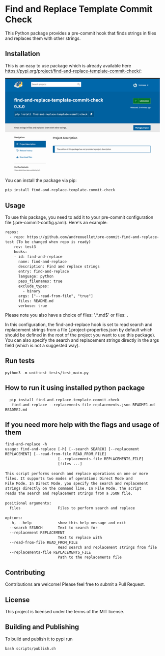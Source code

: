 # Find and Replace Template Commit Check

This Python package provides a pre-commit hook that finds strings in files and replaces them with other strings.

## Installation

This is an easy to use package which is already available here https://pypi.org/project/find-and-replace-template-commit-check/:

![package to use](./images/pypi-package.png "Title")

You can install the package via pip:

```bash
pip install find-and-replace-template-commit-check
```

## Usage

To use this package, you need to add it to your pre-commit configuration file (.pre-commit-config.yaml). Here's an example:

```
repos:
  - repo: https://github.com/andreouellet/pre-commit-find-and-replace-test (To be changed when repo is ready)
    rev: test3
    hooks:
    - id: find-and-replace
      name: find-and-replace
      description: Find and replace strings
      entry: find-and-replace
      language: python
      pass_filenames: true
      exclude_types:
        - binary
      args: ["--read-from-file", "true"]
      files: README.md
      verbose: true

```

Please note you also have a choice of
      files: '.*\.md$'
or
      files: .

In this configuration, the find-and-replace hook is set to read search and replacement strings from a file (.project-properties.json by default which should be defined in the root of the project you want to use this package). You can also specify the search and replacement strings directly in the args field (which is not a suggested way).


## Run tests

```
python3 -m unittest tests/test_main.py

```

## How to run it using installed python package

```
  pip install find-and-replace-template-commit-check
   find-and-replace --replacements-file replacements.json README1.md README2.md
```


## If you need more help with the flags and usage of them

```
find-and-replace -h
usage: find-and-replace [-h] [--search SEARCH] [--replacement REPLACEMENT] [--read-from-file READ_FROM_FILE]
                        [--replacements-file REPLACEMENTS_FILE]
                        [files ...]

This script performs search and replace operations on one or more files. It supports two modes of operation: Direct Mode and
File Mode. In Direct Mode, you specify the search and replacement strings directly on the command line. In File Mode, the script
reads the search and replacement strings from a JSON file.

positional arguments:
  files                 Files to perform search and replace

options:
  -h, --help            show this help message and exit
  --search SEARCH       Text to search for
  --replacement REPLACEMENT
                        Text to replace with
  --read-from-file READ_FROM_FILE
                        Read search and replacement strings from file
  --replacements-file REPLACEMENTS_FILE
                        Path to the replacements file

```


## Contributing

Contributions are welcome! Please feel free to submit a Pull Request.

## License

This project is licensed under the terms of the MIT license.

## Building and Publishing

To build and publish it to pypi run

```
bash scripts/publish.sh
```
